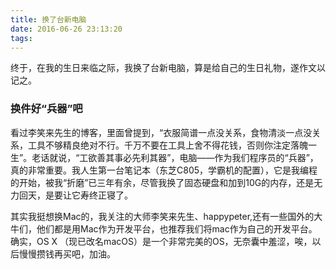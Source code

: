 ```yaml
---
title: 换了台新电脑
date: 2016-06-26 23:13:20
tags:
---
```


终于，在我的生日来临之际，我换了台新电脑，算是给自己的生日礼物，遂作文以记之。

### 换件好“兵器”吧
看过李笑来先生的博客，里面曾提到，“衣服简谱一点没关系，食物清淡一点没关系，工具不够精良绝对不行。千万不要在工具上舍不得花钱，否则你注定落魄一生”。老话就说，“工欲善其事必先利其器”，电脑——作为我们程序员的“兵器”，真的非常重要。我人生第一台笔记本（东芝C805，学霸机的配置），它是我编程的开始，被我“折磨”已三年有余，尽管我换了固态硬盘和加到10G的内存，还是无力回天，是要让它寿终正寝了。
<!-- more -->
其实我挺想换Mac的，我关注的大师李笑来先生、happypeter,还有一些国外的大牛们，他们都是用Mac作为开发平台，也推荐我们将mac作为自己的开发平台。确实，OS X （现已改名macOS）是一个非常完美的OS，无奈囊中羞涩，唉，以后慢慢攒钱再买吧，加油。